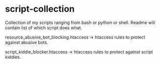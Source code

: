 script-collection
=================

Collection of my scripts ranging from bash or python or shell. 
Readme will contain list of which script does what.

resource_abusive_bot_blocking.htaccess -> htaccess rules to protect against abusive bots.

script_kiddie_blocker.htaccess -> htaccess rules to protect against script kiddies.


